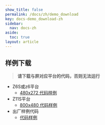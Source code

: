 ```yaml
---
show_title: false
permalink: /docs/zh/demo_download
key: docs-demo_download-zh
sidebar:
  nav: docs-zh
aside:
  toc: true
layout: article
---
```

## <span id = "demo_download">样例下载</span>
 > **请下载与屏对应平台的代码，否则无法运行**

* Z6S或z6平台
   * [480x272 代码样例](https://github.com/zkswe/Z6sDemoCode/archive/master.zip)
* Z11S平台  
   * [800x480 代码样例](https://github.com/zkswe/Z11SDemoCode/archive/master.zip)
* 出厂样例代码
   * [代码样例](https://github.com/zkswe/zkswe_sampleUI/archive/master.zip)